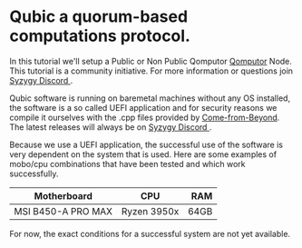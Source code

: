 # Qubic a quorum-based computations protocol.

In this tutorial we'll setup a Public or Non Public Qomputor [Qomputor](https://www.computors.org/computing/qomputor "Qomputor") Node. This tutorial is a community initiative. For more information or questions join [Syzygy Discord ](https://discord.gg/2vDMR8m "Syzygy Discord").

Qubic software is running on baremetal machines without any OS installed, the software is a so called UEFI application and for security reasons we compile it ourselves with the .cpp files provided by [Come-from-Beyond](https://twitter.com/c___f___b "Twitter"). The latest releases will always be on [Syzygy Discord ](https://discord.gg/2vDMR8m "Syzygy Discord").

Because we use a UEFI application, the successful use of the software is very dependent on the system that is used. Here are some examples of mobo/cpu combinations that have been tested and which work successfully.

| Motherboard        | CPU         | RAM  |
| ------------------ |:-----------:| ----:|
| MSI B450-A PRO MAX | Ryzen 3950x | 64GB |


For now, the exact conditions for a successful system are not yet available. 
